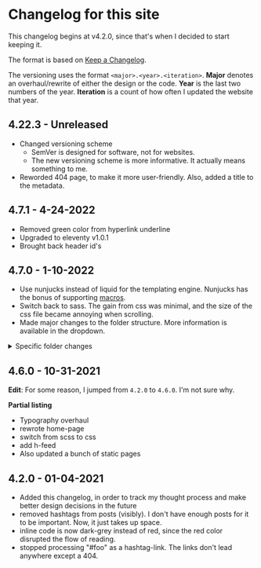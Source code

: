 # Changelog for this site

This changelog begins at v4.2.0, since that's when I decided to start keeping it.

The format is based on [Keep a Changelog](https://keepachangelog.com/en/1.0.0/).

The versioning uses the format `<major>.<year>.<iteration>`. **Major** denotes an overhaul/rewrite of either the design or the code. **Year** is the last two numbers of the year. **Iteration** is a count of how often I updated the website that year.

<!-- Write that what AND why, in order to track my thought process throughout development, and not revert changes left and right. -->

## 4.22.3 - Unreleased
- Changed versioning scheme
  - SemVer is designed for software, not for websites.
  - The new versioning scheme is more informative. It actually means something to me.
- Reworded 404 page, to make it more user-friendly. Also, added a title to the metadata.

## 4.7.1 - 4-24-2022
- Removed green color from hyperlink underline
- Upgraded to eleventy v1.0.1
- Brought back header id's

## 4.7.0 - 1-10-2022
- Use nunjucks instead of liquid for the templating engine. Nunjucks has the bonus of supporting [macros](http://mozilla.github.io/nunjucks/templating.html#macro).
- Switch back to sass. The gain from css was minimal, and the size of the css file became annoying when scrolling.
- Made major changes to the folder structure. More information is available in the dropdown.
<details>
   <summary>Specific folder changes</summary>

  - `/eleventy` -> `/utils` - it's a more generic name, and I'm using this convention with other projects
  - `/html` -> `/src` - the folder isn't just for html; it's for RSS, JSON-feed, XML, and everything on the site except for assets (eg. js, css, images).
  - `/../_data` -> `/../data` - looks better & more uniform when there are fewer folders under the root.
  - Group folders by kind (posts, pages, files):
    - (posts)
      - `/../{blog,micro,wiki}` -> `/../posts/..`
      - `/../archive.njk` -> `/../posts/archive.njk`
    - (pages - standalone HTML)
      - `/../test` -> `/../pages/test`
      - `/../feeds/index.md` -> `/../pages/feeds.md`
    - (files - not HTML)
      - `/../feeds/*.{njk,11ty.js}` -> `/../files/feeds/..`
      - `/../{sitemap.njk,style.11ty.js}` -> `/../files/..`
  - Group markup files which don't produce any output
    - `/../_layouts` -> `/../templates`
    - `/../_includes` -> `/../templates/includes`
</details>

## 4.6.0 - 10-31-2021
<strong>Edit</strong>: For some reason, I jumped from `4.2.0` to `4.6.0`. I'm not sure why.

**Partial listing**
- Typography overhaul
- rewrote home-page
- switch from scss to css
- add h-feed
- Also updated a bunch of static pages

## 4.2.0 - 01-04-2021
- Added this changelog, in order to track my thought process and make better design decisions in the future
- removed hashtags from posts (visibly). I don't have enough posts for it to be important. Now, it just takes up space.
- inline code is now dark-grey instead of red, since the red color disrupted the flow of reading.
- stopped processing "#foo" as a hashtag-link. The links don't lead anywhere except a 404.
